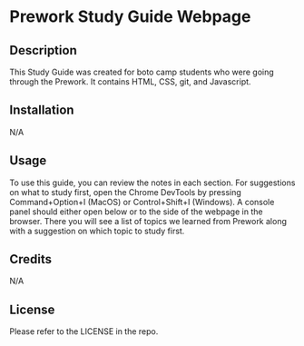 # Prework Study Guide Webpage

## Description

This Study Guide was created for boto camp students who were going through the Prework. It contains HTML, CSS, git, and Javascript.

## Installation

N/A

## Usage

To use this guide, you can review the notes in each section. For suggestions on what to study first, open the Chrome DevTools by pressing Command+Option+I (MacOS) or Control+Shift+I (Windows). A console panel should either open below or to the side of the webpage in the browser. There you will see a list of topics we learned from Prework along with a suggestion on which topic to study first.

## Credits

N/A

## License

Please refer to the LICENSE in the repo.